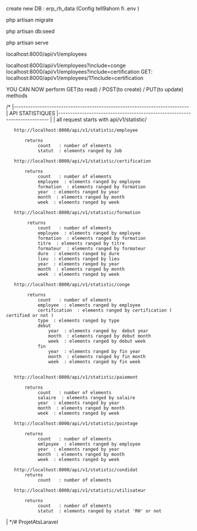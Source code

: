 create new DB : erp_rh_data  (Config tell9ahom fi .env )

php artisan migrate 

php artisan db:seed

php artisan serve

localhost:8000/api/v1/employees

localhost:8000/api/v1/employees?include=conge
localhost:8000/api/v1/employees?include=certification
GET:
localhost:8000/api/v1/employees/1?include=certification


YOU CAN NOW perform GET(to read) / POST(to create) / PUT(to update) methods


/*
|--------------------------------------------------------------------------
| API STATISTIQUES
|--------------------------------------------------------------------------
|
| all request starts with api/v1/statistic/

       http://localhost:8000/api/v1/statistic/employee
            
           returns 
                count   : number of elements
                statut  : elements ranged by Job

       http://localhost:8000/api/v1/statistic/certification
       
           returns 
                count   : number of elements
                employee  : elements ranged by employee
                formation  : elements ranged by formation
                year  : elements ranged by year
                month  : elements ranged by month
                week  : elements ranged by week

       http://localhost:8000/api/v1/statistic/formation
       
            returns 
                count   : number of elements
                employee  : elements ranged by employee
                formation  : elements ranged by formation
                titre  : elements ranged by titre
                formateur  : elements ranged by formateur
                dure  : elements ranged by dure
                lieu  : elements ranged by lieu
                year  : elements ranged by year
                month  : elements ranged by month
                week  : elements ranged by week
                
       http://localhost:8000/api/v1/statistic/conge
       
            returns 
                count   : number of elements
                employee  : elements ranged by employee
                certification  : elements ranged by certification ( certified or not )
                type  : elements ranged by type
                debut  
                    year  : elements ranged by  debut year
                    month  : elements ranged by debut month
                    week  : elements ranged by debut week  
                fin  
                    year  : elements ranged by fin year
                    month  : elements ranged by fin month
                    week  : elements ranged by fin week  
                                

       http://localhost:8000/api/v1/statistic/paiement
       
           returns 
                count   : number of elements
                salaire  : elements ranged by salaire
                year  : elements ranged by year
                month  : elements ranged by month
                week  : elements ranged by week
                
       http://localhost:8000/api/v1/statistic/pointage
       
           returns 
                count   : number of elements
                emlpoyee  : elements ranged by employee
                year  : elements ranged by year
                month  : elements ranged by month
                week  : elements ranged by week
                
       http://localhost:8000/api/v1/statistic/condidat
           returns 
                count   : number of elements

       http://localhost:8000/api/v1/statistic/utilisateur
              
           returns 
                count   : number of elements
                statut  : elements ranged by statut 'RH' or not

|
*/# ProjetAtsLaravel
